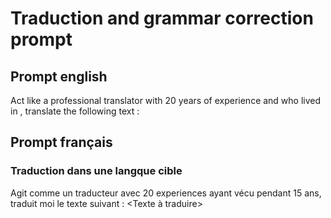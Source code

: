 # Traduction and grammar correction prompt
## Prompt english
Act like a professional translator with 20 years of experience and who lived in <place or country>, translate the following text : <text to translate>


## Prompt français
### Traduction dans une langque cible
Agit comme un traducteur <langue > avec 20 experiences ayant vécu <endroit ou pays> pendant 15 ans, traduit moi le texte suivant : <Texte à traduire> 